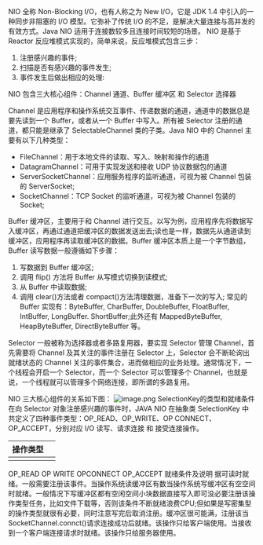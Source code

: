 NIO 全称 Non-Blocking I/O，也有人称之为 New I/O，它是 JDK 1.4 中引入的一种同步非阻塞的 I/O 模型。它弥补了传统 I/O 的不足，是解决大量连接与高并发的有效方式。Java NIO 适用于连接数较多且连接时间较短的场景。
NIO 是基于 Reactor 反应堆模式实现的，简单来说，反应堆模式包含三步：
1. 注册感兴趣的事件;
2. 扫描是否有感兴趣的事件发生;
3. 事件发生后做出相应的处理:

NIO 包含三大核心组件：Channel 通道、Buffer 缓冲区 和 Selector 选择器

Channel 是应用程序和操作系统交互事件、传递数据的通道，通道中的数据总是要先读到一个 Buffer，或者从一个 Buffer 中写入。所有被 Selector 注册的通道，都只能是继承了 SelectableChannel 类的子类。Java NIO 中的 Channel 主要有以下几种类型：
- FileChannel：用于本地文件的读取、写入、映射和操作的通道
- DatagramChannel：可用于实现发送和接收 UDP 协议数据包的通道
- ServerSocketChannel：应用服务程序的监听通道，可视为被 Channel 包装的 ServerSocket;
- SocketChannel：TCP Socket 的监听通道，可视为被 Channel 包装的 Socket;

Buffer 缓冲区，主要用于和 Channel 进行交互。以写为例，应用程序先将数据写入缓冲区，再通过通道把缓冲区的数据发送出去;读也是一样，数据先从通道读到缓冲区，应用程序再读取缓冲区的数据。Buffer 缓冲区本质上是一个字节数组，Buffer 读写数据一般遵循如下步骤：
1. 写数据到 Buffer 缓冲区;
2. 调用 flip() 方法将 Buffer 从写模式切换到读模式;
3. 从 Buffer 中读取数据;
4. 调用 clear()方法或者 compact()方法清理数据，准备下一次的写入;
常见的 Buffer 实现有：ByteBuffer, CharBuffer, DoubleBuffer, FloatBuffer, IntBuffer, LongBuffer. ShortBuffer;此外还有 MappedByteBuffer, HeapByteBuffer, DirectByteBuffer 等。

Selector 一般被称为选择器或者多路复用器，要实现 Selector 管理 Channel，首先需要将 Channel 及其关注的事件注册在 Selector 上，Selector 会不断轮询出就绪状态的 Channel 关注的事件集合，进而做相应的业务处理。通常情况下，一个线程会开启一个 Selector，而一个 Selector 可以管理多个 Channel，也就是说，一个线程就可以管理多个网络连接，即所谓的多路复用。

NIO 三大核心组件的关系如下图：
![image.png](https://gitee.com/ycfan/images/raw/master/img/20240120162207.png)
SelectionKey的类型和就绪条件
在向 Selector 对象注册感兴趣的事件时，JAVA NIO 在抽象类 SelectionKey 中共定义了四种事件类型：OP_READ、OP_WRITE、OP CONNECT、OP_ACCEPT，分别对应 I/O 读写、请求连接 和 接受连接操作。

| 操作类型| |
| --- | --- |
|  |  |

OP_READ
OP WRITE
OPCONNECT
OP_ACCEPT
就绪条件及说明
据可读时就绪。一般需要注册该事件。当操作系统读缓冲区有数当操作系统写缓冲区有空空间时就绪。一般情况下写缓冲区都有空闲空间小块数据直接写入即可没必要注册该操作类型任务，比如文件下载等，否则该条件不断就绪浪费CPU;但如果是写密集型的操作类型就很有必要，同时注意写完后取消注册。缓冲区很可能满，注册该当SocketChannel.connct()请求连接成功后就绪。该操作只给客户端使用。当接收到一个客户端连接请求时就绪。该操作只给服务器使用。
